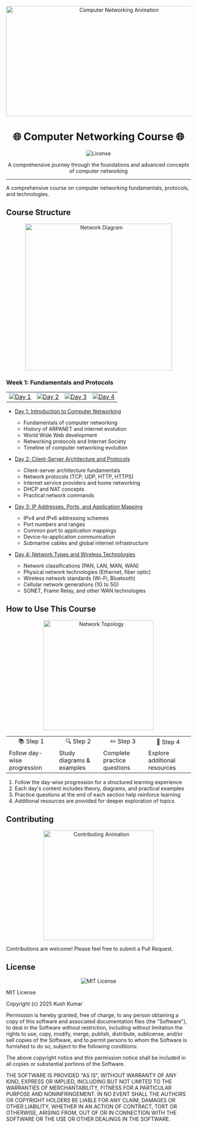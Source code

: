 <div align="center">
  <img src="https://media.giphy.com/media/v1.Y2lkPTc5MGI3NjExNzZiZTdkODEzZDg3MWIxNmJkYzJmZTliNDZlYjdiYzQ5YTAxZTEyMCZlcD12MV9pbnRlcm5hbF9naWZzX2dpZklkJmN0PWc/3oKIPEqDGUULpEU0aQ/giphy.gif" width="600" height="300" alt="Computer Networking Animation">
  
  <h1>🌐 Computer Networking Course 🌐</h1>
  
  <p>
    <img src="https://img.shields.io/badge/License-MIT-yellow" alt="License">
  </p>
  
  <p>A comprehensive journey through the foundations and advanced concepts of computer networking</p>
  
  <hr>
</div>

A comprehensive course on computer networking fundamentals, protocols, and technologies.

## Course Structure

<div align="center">
  <img src="https://upload.wikimedia.org/wikipedia/commons/thumb/c/c9/Client-server-model.svg/800px-Client-server-model.svg.png" width="400" alt="Network Diagram">
</div>

### Week 1: Fundamentals and Protocols

<div align="center">
  <table>
    <tr>
      <td align="center"><a href="./day_001/README.md"><img src="https://img.shields.io/badge/Day%201-Introduction-blue" alt="Day 1"></a></td>
      <td align="center"><a href="./day_002/README.md"><img src="https://img.shields.io/badge/Day%202-Protocols-orange" alt="Day 2"></a></td>
      <td align="center"><a href="./day_003/README.md"><img src="https://img.shields.io/badge/Day%203-IP%20%26%20Ports-green" alt="Day 3"></a></td>
      <td align="center"><a href="./day_004/README.md"><img src="https://img.shields.io/badge/Day%204-Network%20Types-red" alt="Day 4"></a></td>
    </tr>
  </table>
</div>

- [Day 1: Introduction to Computer Networking](./day_001/README.md)
  - Fundamentals of computer networking
  - History of ARPANET and internet evolution
  - World Wide Web development
  - Networking protocols and Internet Society
  - Timeline of computer networking evolution

- [Day 2: Client-Server Architecture and Protocols](./day_002/README.md)
  - Client-server architecture fundamentals
  - Network protocols (TCP, UDP, HTTP, HTTPS)
  - Internet service providers and home networking
  - DHCP and NAT concepts
  - Practical network commands

- [Day 3: IP Addresses, Ports, and Application Mapping](./day_003/README.md)
  - IPv4 and IPv6 addressing schemes
  - Port numbers and ranges
  - Common port to application mappings
  - Device-to-application communication
  - Submarine cables and global internet infrastructure

- [Day 4: Network Types and Wireless Technologies](./day_004/README.md)
  - Network classifications (PAN, LAN, MAN, WAN)
  - Physical network technologies (Ethernet, fiber optic)
  - Wireless network standards (Wi-Fi, Bluetooth)
  - Cellular network generations (1G to 5G)
  - SONET, Frame Relay, and other WAN technologies


## How to Use This Course

<div align="center">
  <img src="https://upload.wikimedia.org/wikipedia/commons/thumb/d/d2/Network_topology_mesh.svg/800px-Network_topology_mesh.svg.png" width="300" alt="Network Topology">
</div>

<div align="center">
  <table>
    <tr>
      <td align="center">📚 Step 1</td>
      <td align="center">🔍 Step 2</td>
      <td align="center">✏️ Step 3</td>
      <td align="center">🔄 Step 4</td>
    </tr>
    <tr>
      <td>Follow day-wise progression</td>
      <td>Study diagrams & examples</td>
      <td>Complete practice questions</td>
      <td>Explore additional resources</td>
    </tr>
  </table>
</div>

1. Follow the day-wise progression for a structured learning experience
2. Each day's content includes theory, diagrams, and practical examples
3. Practice questions at the end of each section help reinforce learning
4. Additional resources are provided for deeper exploration of topics

## Contributing

<div align="center">
  <img src="https://media.giphy.com/media/v1.Y2lkPTc5MGI3NjExYzg5ZTY1OGZlMGYzYjNkNzZhN2ZhNzRiMTRlNzIxZDQwZDI3NjQyNSZlcD12MV9pbnRlcm5hbF9naWZzX2dpZklkJmN0PWc/l46Cy1rHbQ92uuLXa/giphy.gif" width="300" alt="Contributing Animation">
</div>

Contributions are welcome! Please feel free to submit a Pull Request.

## License

<div align="center">
  <img src="https://upload.wikimedia.org/wikipedia/commons/thumb/f/f8/License_icon-mit-88x31-2.svg/128px-License_icon-mit-88x31-2.svg.png" alt="MIT License">
</div>

MIT License

Copyright (c) 2025 Kush Kumar 

Permission is hereby granted, free of charge, to any person obtaining a copy
of this software and associated documentation files (the "Software"), to deal
in the Software without restriction, including without limitation the rights
to use, copy, modify, merge, publish, distribute, sublicense, and/or sell
copies of the Software, and to permit persons to whom the Software is
furnished to do so, subject to the following conditions:

The above copyright notice and this permission notice shall be included in all
copies or substantial portions of the Software.

THE SOFTWARE IS PROVIDED "AS IS", WITHOUT WARRANTY OF ANY KIND, EXPRESS OR
IMPLIED, INCLUDING BUT NOT LIMITED TO THE WARRANTIES OF MERCHANTABILITY,
FITNESS FOR A PARTICULAR PURPOSE AND NONINFRINGEMENT. IN NO EVENT SHALL THE
AUTHORS OR COPYRIGHT HOLDERS BE LIABLE FOR ANY CLAIM, DAMAGES OR OTHER
LIABILITY, WHETHER IN AN ACTION OF CONTRACT, TORT OR OTHERWISE, ARISING FROM,
OUT OF OR IN CONNECTION WITH THE SOFTWARE OR THE USE OR OTHER DEALINGS IN THE
SOFTWARE.
